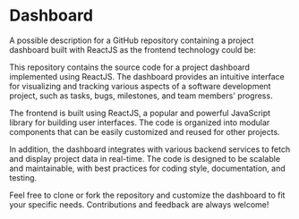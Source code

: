 # Dashboard
A possible description for a GitHub repository containing a project dashboard built with ReactJS as the frontend technology could be:

This repository contains the source code for a project dashboard implemented using ReactJS. The dashboard provides an intuitive interface for visualizing and tracking various aspects of a software development project, such as tasks, bugs, milestones, and team members' progress.

The frontend is built using ReactJS, a popular and powerful JavaScript library for building user interfaces. The code is organized into modular components that can be easily customized and reused for other projects.

In addition, the dashboard integrates with various backend services to fetch and display project data in real-time. The code is designed to be scalable and maintainable, with best practices for coding style, documentation, and testing.

Feel free to clone or fork the repository and customize the dashboard to fit your specific needs. Contributions and feedback are always welcome!
